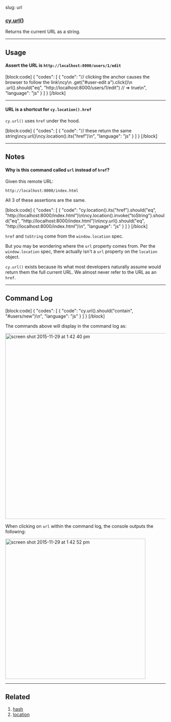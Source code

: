 slug: url

### [cy.url()](#usage)

Returns the current URL as a string.

***

## Usage

#### Assert the URL is `http://localhost:8000/users/1/edit`

[block:code]
{
    "codes": [
        {
            "code": "// clicking the anchor causes the browser to follow the link\ncy\n  .get(\"#user-edit a\").click()\n  .url().should(\"eq\", \"http://localhost:8000/users/1/edit\") // => true\n",
            "language": "js"
        }
    ]
}
[/block]

***

#### URL is a shortcut for `cy.location().href`

`cy.url()` uses `href` under the hood.

[block:code]
{
    "codes": [
        {
            "code": "// these return the same string\ncy.url()\ncy.location().its(\"href\")\n",
            "language": "js"
        }
    ]
}
[/block]

***

## Notes

#### Why is this command called `url` instead of `href`?

Given this remote URL:

`http://localhost:8000/index.html`

All 3 of these assertions are the same.

[block:code]
{
    "codes": [
        {
            "code": "cy.location().its(\"href\").should(\"eq\", \"http://localhost:8000/index.html\")\n\ncy.location().invoke(\"toString\").should(\"eq\", \"http://localhost:8000/index.html\")\n\ncy.url().should(\"eq\", \"http://localhost:8000/index.html\")\n",
            "language": "js"
        }
    ]
}
[/block]

`href` and `toString` come from the `window.location` spec.

But you may be wondering where the `url` property comes from.  Per the `window.location` spec, there actually isn't a `url` property on the `location` object.

`cy.url()` exists because its what most developers naturally assume would return them the full current URL.  We almost never refer to the URL as an `href`.

***

## Command Log

[block:code]
{
    "codes": [
        {
            "code": "cy.url().should(\"contain\", \"#users/new\")\n",
            "language": "js"
        }
    ]
}
[/block]

The commands above will display in the command log as:

<img width="583" alt="screen shot 2015-11-29 at 1 42 40 pm" src="https://cloud.githubusercontent.com/assets/1271364/11459196/20645888-969f-11e5-973a-6a4a98339b15.png">

When clicking on `url` within the command log, the console outputs the following:

<img width="440" alt="screen shot 2015-11-29 at 1 42 52 pm" src="https://cloud.githubusercontent.com/assets/1271364/11459197/229e2552-969f-11e5-80a9-eeaf3221a178.png">

***
## Related
1. [hash](hash)
2. [location](location)